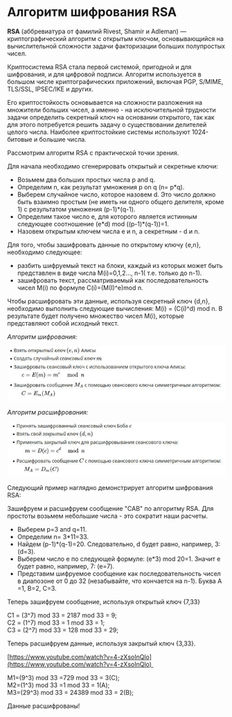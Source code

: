 # Алгоритм шифрования RSA
**RSA** (аббревиатура от фамилий Rivest, Shamir и Adleman) — криптографический алгоритм с открытым ключом, основывающийся на вычислительной сложности задачи факторизации больших полупростых чисел.

Криптосистема RSA стала первой системой, пригодной и для шифрования, и для цифровой подписи. Алгоритм используется в большом числе криптографических приложений, включая PGP, S/MIME, TLS/SSL, IPSEC/IKE и других.

Его криптостойкость основывается на сложности разложения на множители больших чисел, а именно - на исключительной трудности задачи определить секретный ключ на основании открытого, так как для этого потребуется решить задачу о существовании делителей целого числа. Наиболее криптостойкие системы используют 1024-битовые и большие числа.

Рассмотрим алгоритм RSA с практической точки зрения.

Для начала необходимо сгенерировать открытый и секретные ключи:

*   Возьмем два больших простых числа p and q.
*   Определим n, как результат умножения p on q (n= p\*q).
*   Выберем случайное число, которое назовем d. Это число должно быть взаимно простым (не иметь ни одного общего делителя, кроме 1) с результатом умножения (p-1)\*(q-1).
*   Определим такое число е, для которого является истинным следующее соотношение (e\*d) mod ((p-1)\*(q-1))=1.
*   Hазовем открытым ключем числа e и n, а секретным - d и n.

Для того, чтобы зашифровать данные по открытому ключу {e,n}, необходимо следующее:

*   разбить шифруемый текст на блоки, каждый из которых может быть представлен в виде числа M(i)=0,1,2..., n-1( т.е. только до n-1).
*   зашифровать текст, рассматриваемый как последовательность чисел M(i) по формуле C(i)=(M(I)^e)mod n.

Чтобы расшифровать эти данные, используя секретный ключ {d,n}, необходимо выполнить следующие вычисления: M(i) = (C(i)^d) mod n. В результате будет получено множество чисел M(i), которые представляют собой исходный текст.

_Алгоритм шифрования:_

![](%D0%90%D0%BB%D0%B3%D0%BE%D1%80%D0%B8%D1%82%D0%BC%20%D1%88%D0%B8%D1%84%D1%80%D0%BE%D0%B2%D0%B0%D0%BD%D0%B8%D1%8F%20RSA/1_image.png)

_Алгоритм расшифрования:_

![](%D0%90%D0%BB%D0%B3%D0%BE%D1%80%D0%B8%D1%82%D0%BC%20%D1%88%D0%B8%D1%84%D1%80%D0%BE%D0%B2%D0%B0%D0%BD%D0%B8%D1%8F%20RSA/2_image.png)

Следующий пример наглядно демонстрирует алгоритм шифрования RSA:

Зашифруем и расшифруем сообщение "САВ" по алгоритму RSA. Для простоты возьмем небольшие числа - это сократит наши расчеты.

*   Выберем p=3 and q=11.
*   Определим n= 3\*11=33.
*   Hайдем (p-1)\*(q-1)=20. Следовательно, d будет равно, например, 3: (d=3).
*   Выберем число е по следующей формуле: (e\*3) mod 20=1. Значит е будет равно, например, 7: (e=7).
*   Представим шифруемое сообщение как последовательность чисел в диапозоне от 0 до 32 (незабывайте, что кончается на n-1). Буква А =1, В=2, С=3.

Теперь зашифруем сообщение, используя открытый ключ {7,33}

C1 = (3^7) mod 33 = 2187 mod 33 = 9;   
C2 = (1^7) mod 33 = 1 mod 33 = 1;   
C3 = (2^7) mod 33 = 128 mod 33 = 29; 

Теперь расшифруем данные, используя закрытый ключ {3,33}.

[https://www.youtube.com/watch?v=4-zXsoInQlo](https://www.youtube.com/watch?v=4-zXsoInQlo) 

M1=(9^3) mod 33 =729 mod 33 = 3(С);   
M2=(1^3) mod 33 =1 mod 33 = 1(А);   
M3=(29^3) mod 33 = 24389 mod 33 = 2(В);   
  
Данные расшифрованы!